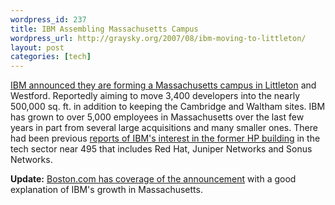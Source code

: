 ```yaml
--- 
wordpress_id: 237
title: IBM Assembling Massachusetts Campus
wordpress_url: http://graysky.org/2007/08/ibm-moving-to-littleton/
layout: post
categories: [tech]
---
```

<a href="http://www.bizjournals.com/boston/stories/2007/08/13/daily9.html?jst=b_ln_hl">IBM announced they are forming a Massachusetts campus in Littleton</a> and Westford. Reportedly aiming to move 3,400 developers into the nearly 500,000 sq. ft. in addition to keeping the Cambridge and Waltham sites. IBM has grown to over 5,000 employees in Massachusetts over the last few years in part from several large acquisitions and many smaller ones. There had been previous <a href="http://phoenix.bizjournals.com/phoenix/othercities/boston/stories/2007/07/16/story4.html?b=1184558400%5E1490403">reports of IBM's interest in the former HP building</a> in the tech sector near 495 that includes Red Hat, Juniper Networks and Sonus Networks.

<b>Update:</b> <a href="http://www.boston.com/business/technology/articles/2007/08/14/ibm_to_consolidate_in_bay_state/">Boston.com has coverage of the announcement</a> with a good explanation of IBM's growth in Massachusetts.
